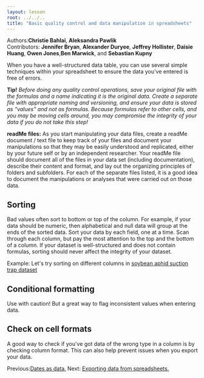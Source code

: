 ```yaml
---
layout: lesson
root: ../../..
title: "Basic quality control and data manipulation in spreadsheets"
---
```




Authors:**Christie Bahlai**, **Aleksandra Pawlik**<br>
Contributors: **Jennifer Bryan**, **Alexander Duryee**, **Jeffrey Hollister**, **Daisie Huang**, **Owen Jones**,**Ben Marwick**, and **Sebastian Kupny**

When you have a well-structured data table, you can use several simple techniques within your spreadsheet to ensure the data you’ve entered is free of errors. 

**Tip!** *Before doing any quality control operations, save your original file with the formulas and a name indicating it is the original data. Create a separate file with appropriate naming and versioning, and ensure your data is stored as “values” and not as formulas.  Because formulas refer to other cells, and you may be moving cells around, you may compromise the integrity of your data if you do not take this step!*

**readMe files:** As you start manipulating your data files, create a readMe document / text file to keep track of your files and document your manipulations so that they may be easily understood and replicated, either by your future self or by an independent researcher. Your readMe file should document all of the files in your data set (including documentation), describe their content and format, and lay out the organizing principles of folders and subfolders. For each of the separate files listed, it is a good idea to document the manipulations or analyses that were carried out on those data.


## Sorting ##
Bad values often sort to bottom or top of the column. For example, if your data should be numeric, then alphabetical and null data will group at the ends of the sorted data. Sort your data by each field, one at a time. Scan through each column, but pay the most attention to the top and the bottom of a column. 
If your dataset is well-structured and does not contain formulas, sorting should never affect the integrity of your dataset.

Example:
Let's try sorting on different columns in [soybean aphid suction trap dataset](../../../data/biology/aphid_data_Bahlai_2014.xlsx)

## Conditional formatting ##
Use with caution! But a great way to flag inconsistent values when entering data.



## Check on cell formats ##
A good way to check if you’ve got data of the wrong type in a column is by checking column format. This can also help prevent issues when you export your data.


Previous:[Dates as data.](03-dates-as-data.html) Next: [Exporting data from spreadsheets.](05-exporting-data.html)
